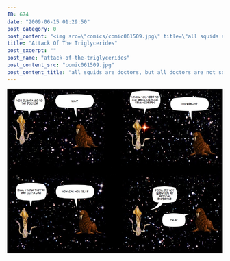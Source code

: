 ```yaml
---
ID: 674
date: "2009-06-15 01:29:50"
post_category: 0
post_content: "<img src=\"comics/comic061509.jpg\" title=\"all squids are doctors, but all doctors are not squids\" />"
title: "Attack Of The Triglycerides"
post_excerpt: ""
post_name: "attack-of-the-triglycerides"
post_content_src: "comic061509.jpg"
post_content_title: "all squids are doctors, but all doctors are not squids"
---
```



[![all squids are doctors, but all doctors are not squids](/comics-hi-res/comic061509.jpg)](/comics-hi-res/comic061509.jpg "all squids are doctors, but all doctors are not squids")

